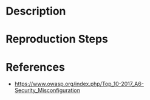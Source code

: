 # Description


# Reproduction Steps


# References

- https://www.owasp.org/index.php/Top_10-2017_A6-Security_Misconfiguration
